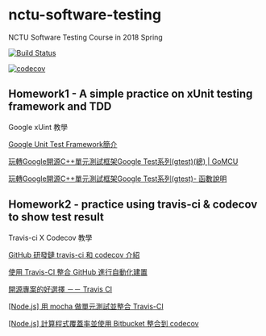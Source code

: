 # nctu-software-testing

NCTU Software Testing Course in 2018 Spring 

[![Build Status](https://travis-ci.org/NorthBei/nctu-software-testing.svg?branch=master)](https://travis-ci.org/NorthBei/nctu-software-testing)

[![codecov](https://codecov.io/gh/NorthBei/nctu-software-testing/branch/master/graph/badge.svg)](https://codecov.io/gh/NorthBei/nctu-software-testing)


## Homework1 - A simple practice on xUnit testing framework and TDD

Google xUint 教學

[Google Unit Test Framework簡介](https://coherence0815.wordpress.com/2014/08/16/google-unit-test-framewrok-intro/)

[玩轉Google開源C++單元測試框架Google Test系列\(gtest\)\(總\) \| GoMCU](https://www.gomcu.com/googlecgoogle-testgtes/)

[玩轉Google開源C++單元測試框架Google Test系列\(gtest\)- 函數說明](http://www.cnblogs.com/coderzh/archive/2009/04/06/1430364.html)

## Homework2 - practice using travis-ci & codecov to show test result

Travis-ci X Codecov 教學

[GitHub 研發鏈 travis-ci 和 codecov 介紹](https://hk.saowen.com/a/ba2a505f5a9e226e84e7fc1924b7570b9ca1e4552293a8949c3d7617d5ecf65c)

[使用 Travis-CI 整合 GitHub 進行自動化建置](https://blog.ccjeng.com/2016/05/Travis-CI.html)

[開源專案的好選擇 －－ Travis CI](https://ithelp.ithome.com.tw/articles/10187405)

[\[Node.js\] 用 mocha 做單元測試並整合 Travis-CI](https://larrylu.blog/nodejs-mocha-travis-ci-unit-test-e859a9446e16)

[\[Node.js\] 計算程式覆蓋率並使用 Bitbucket 整合到 codecov](https://andy6804tw.github.io/2018/03/29/bitbbucket-codecov/)
